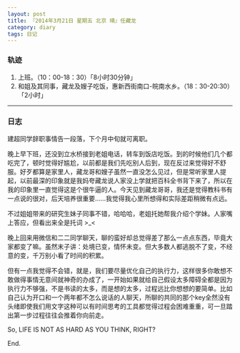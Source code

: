```yaml
---
layout: post
title: 『2014年3月21日 星期五 北京 晴』任藏龙
category: diary
tags: 日记
---
```


### **轨迹**

1. 上班。（10：00-18：30）「8小时30分钟」
2. 和姐及其同事，藏龙及嫂子吃饭，惠新西街南口-皖南水乡。（18：30-20:30）「2小时」

- - -

### **日志**

建超同学辞职事情告一段落，下个月中旬就可离职。

晚上早下班，还没到立水桥接到老姐电话，转车到饭店吃饭。到的时候他们几个都吃完了，顿时觉得好尴尬，以前都是我们先吃别人后到，现在反过来觉得好不舒服。好歹都算是家里人，藏龙哥和嫂子虽然一直没怎么见过，但是常听家里人提起，以前最深的印象就是我妈夸藏龙说人家没上学就把百科全书背下来了，所以在我的印象里一直觉得这是个很牛逼的人。今天见到藏龙哥哥，我还是觉得教科书有一点说的很对，后天培养很重要……我觉得我心里所想得和实际差距稍微有点远。

不过姐姐带来的研究生妹子同事不错，哈哈哈，老姐托她帮我介绍个学妹。人家嘴上答应，但看出来全是托词 >_<

晚上回来用微信和二二同学聊天，聊的蛮好却总觉得差了那么一点点东西，毕竟大家都变了嘛。虽然末子讲：处境已变，情怀未变。但大多数人都逃脱不了变，不经意的变，千万别小看了时间的积累。

但有一点我觉得不会错，就是，我们要尽量优化自己的执行力，这样很多你敢想不敢做得事情无意间就神奇的办成了，一开始如果就给自己假设太多障碍全都是因为执行力不够强，不是书读的太多，而是想的太多，过程远比你想想的要简单。比如自己认为开口和一个两年都不怎么说话的人聊天，所聊的共同的那个key全然没有头绪即使我们用文字这种可以有时间思考的工具都觉得过程会困难重重，可一旦踏出第一步过程往往会推着你向前走。

So, LIFE IS NOT AS HARD AS YOU THINK, RIGHT?

End.